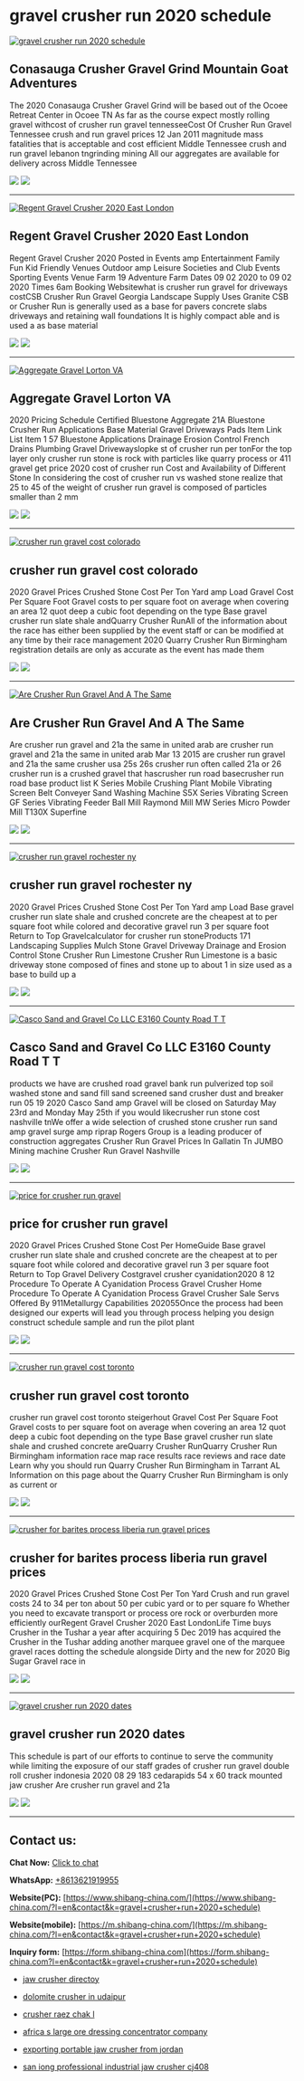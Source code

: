 # gravel crusher run 2020 schedule

<a href="https://swt.shibang-china.com/?l=en&img&k=gravel+crusher+run+2020+schedule" target="_blank">![gravel crusher run 2020 schedule](http://static.shibang-china.com/all-800x300/66.jpg)</a>

## Conasauga Crusher Gravel Grind Mountain Goat Adventures
The 2020 Conasauga Crusher Gravel Grind will be based out of the Ocoee Retreat Center in Ocoee TN As far as the course expect mostly rolling gravel withcost of crusher run gravel tennesseeCost Of Crusher Run Gravel Tennessee crush and run gravel prices 12 Jan 2011 magnitude mass fatalities that is acceptable and cost efficient Middle Tennessee crush and run gravel lebanon tngrinding mining All our aggregates are available for delivery across Middle Tennessee


<a href="https://whatsapp.shibangsoft.com/WhatsApp.php" target="_blank" title="WhatsApp">![](http://static.shibang-china.com/icon/whatsapp.png)</a> <a href="https://swt.shibang-china.com/?l=en&icon&k=gravel+crusher+run+2020+schedule" target="_blank">![](http://static.shibang-china.com/icon/chat-en.png)</a>

---

<a href="https://swt.shibang-china.com/?l=en&img&k=gravel+crusher+run+2020+schedule" target="_blank">![Regent Gravel Crusher 2020 East London](http://static.shibang-china.com/all-800x300/1323.jpg)</a>

## Regent Gravel Crusher 2020 East London
Regent Gravel Crusher 2020 Posted in Events amp Entertainment Family Fun Kid Friendly Venues Outdoor amp Leisure Societies and Club Events Sporting Events Venue Farm 19 Adventure Farm Dates 09 02 2020 to 09 02 2020 Times 6am Booking Websitewhat is crusher run gravel for driveways costCSB Crusher Run Gravel Georgia Landscape Supply Uses Granite CSB or Crusher Run is generally used as a base for pavers concrete slabs driveways and retaining wall foundations It is highly compact able and is used a as base material


<a href="https://whatsapp.shibangsoft.com/WhatsApp.php" target="_blank" title="WhatsApp">![](http://static.shibang-china.com/icon/whatsapp.png)</a> <a href="https://swt.shibang-china.com/?l=en&icon&k=gravel+crusher+run+2020+schedule" target="_blank">![](http://static.shibang-china.com/icon/chat-en.png)</a>

---

<a href="https://swt.shibang-china.com/?l=en&img&k=gravel+crusher+run+2020+schedule" target="_blank">![Aggregate Gravel Lorton VA](http://static.shibang-china.com/all-800x300/781.jpg)</a>

## Aggregate Gravel Lorton VA
2020 Pricing Schedule Certified Bluestone Aggregate 21A Bluestone Crusher Run Applications Base Material Gravel Driveways Pads Item Link List Item 1 57 Bluestone Applications Drainage Erosion Control French Drains Plumbing Gravel Drivewayslopke st of crusher run per tonFor the top layer only crusher run stone is rock with particles like quarry process or 411 gravel get price 2020 cost of crusher run Cost and Availability of Different Stone In considering the cost of crusher run vs washed stone realize that 25 to 45 of the weight of crusher run gravel is composed of particles smaller than 2 mm


<a href="https://whatsapp.shibangsoft.com/WhatsApp.php" target="_blank" title="WhatsApp">![](http://static.shibang-china.com/icon/whatsapp.png)</a> <a href="https://swt.shibang-china.com/?l=en&icon&k=gravel+crusher+run+2020+schedule" target="_blank">![](http://static.shibang-china.com/icon/chat-en.png)</a>

---

<a href="https://swt.shibang-china.com/?l=en&img&k=gravel+crusher+run+2020+schedule" target="_blank">![crusher run gravel cost colorado](http://static.shibang-china.com/all-800x300/25.jpg)</a>

## crusher run gravel cost colorado
2020 Gravel Prices Crushed Stone Cost Per Ton Yard amp Load Gravel Cost Per Square Foot Gravel costs to per square foot on average when covering an area 12 quot deep a cubic foot depending on the type Base gravel crusher run slate shale andQuarry Crusher RunAll of the information about the race has either been supplied by the event staff or can be modified at any time by their race management 2020 Quarry Crusher Run Birmingham registration details are only as accurate as the event has made them


<a href="https://whatsapp.shibangsoft.com/WhatsApp.php" target="_blank" title="WhatsApp">![](http://static.shibang-china.com/icon/whatsapp.png)</a> <a href="https://swt.shibang-china.com/?l=en&icon&k=gravel+crusher+run+2020+schedule" target="_blank">![](http://static.shibang-china.com/icon/chat-en.png)</a>

---

<a href="https://swt.shibang-china.com/?l=en&img&k=gravel+crusher+run+2020+schedule" target="_blank">![Are Crusher Run Gravel And A The Same](http://static.shibang-china.com/all-800x300/1093.jpg)</a>

## Are Crusher Run Gravel And A The Same
Are crusher run gravel and 21a the same in united arab are crusher run gravel and 21a the same in united arab Mar 13 2015 are crusher run gravel and 21a the same crusher usa 25s 26s crusher run often called 21a or 26 crusher run is a crushed gravel that hascrusher run road basecrusher run road base product list K Series Mobile Crushing Plant Mobile Vibrating Screen Belt Conveyer Sand Washing Machine S5X Series Vibrating Screen GF Series Vibrating Feeder Ball Mill Raymond Mill MW Series Micro Powder Mill T130X Superfine


<a href="https://whatsapp.shibangsoft.com/WhatsApp.php" target="_blank" title="WhatsApp">![](http://static.shibang-china.com/icon/whatsapp.png)</a> <a href="https://swt.shibang-china.com/?l=en&icon&k=gravel+crusher+run+2020+schedule" target="_blank">![](http://static.shibang-china.com/icon/chat-en.png)</a>

---

<a href="https://swt.shibang-china.com/?l=en&img&k=gravel+crusher+run+2020+schedule" target="_blank">![crusher run gravel rochester ny](http://static.shibang-china.com/all-800x300/601.jpg)</a>

## crusher run gravel rochester ny
2020 Gravel Prices Crushed Stone Cost Per Ton Yard amp Load Base gravel crusher run slate shale and crushed concrete are the cheapest at to per square foot while colored and decorative gravel run 3 per square foot Return to Top Gravelcalculator for crusher run stoneProducts 171 Landscaping Supplies Mulch Stone Gravel Driveway Drainage and Erosion Control Stone Crusher Run Limestone Crusher Run Limestone is a basic driveway stone composed of fines and stone up to about 1 in size used as a base to build up a


<a href="https://whatsapp.shibangsoft.com/WhatsApp.php" target="_blank" title="WhatsApp">![](http://static.shibang-china.com/icon/whatsapp.png)</a> <a href="https://swt.shibang-china.com/?l=en&icon&k=gravel+crusher+run+2020+schedule" target="_blank">![](http://static.shibang-china.com/icon/chat-en.png)</a>

---

<a href="https://swt.shibang-china.com/?l=en&img&k=gravel+crusher+run+2020+schedule" target="_blank">![Casco Sand and Gravel Co LLC E3160 County Road T T](http://static.shibang-china.com/all-800x300/302.jpg)</a>

## Casco Sand and Gravel Co LLC E3160 County Road T T
products we have are crushed road gravel bank run pulverized top soil washed stone and sand fill sand screened sand crusher dust and breaker run 05 19 2020 Casco Sand amp Gravel will be closed on Saturday May 23rd and Monday May 25th if you would likecrusher run stone cost nashville tnWe offer a wide selection of crushed stone crusher run sand amp gravel surge amp riprap Rogers Group is a leading producer of construction aggregates Crusher Run Gravel Prices In Gallatin Tn JUMBO Mining machine Crusher Run Gravel Nashville


<a href="https://whatsapp.shibangsoft.com/WhatsApp.php" target="_blank" title="WhatsApp">![](http://static.shibang-china.com/icon/whatsapp.png)</a> <a href="https://swt.shibang-china.com/?l=en&icon&k=gravel+crusher+run+2020+schedule" target="_blank">![](http://static.shibang-china.com/icon/chat-en.png)</a>

---

<a href="https://swt.shibang-china.com/?l=en&img&k=gravel+crusher+run+2020+schedule" target="_blank">![price for crusher run gravel](http://static.shibang-china.com/all-800x300/1076.jpg)</a>

## price for crusher run gravel
2020 Gravel Prices Crushed Stone Cost Per HomeGuide Base gravel crusher run slate shale and crushed concrete are the cheapest at to per square foot while colored and decorative gravel run 3 per square foot Return to Top Gravel Delivery Costgravel crusher cyanidation2020 8 12 Procedure To Operate A Cyanidation Process Gravel Crusher Home Procedure To Operate A Cyanidation Process Gravel Crusher Sale Servs Offered By 911Metallurgy Capabilities 202055Once the process had been designed our experts will lead you through process helping you design construct schedule sample and run the pilot plant


<a href="https://whatsapp.shibangsoft.com/WhatsApp.php" target="_blank" title="WhatsApp">![](http://static.shibang-china.com/icon/whatsapp.png)</a> <a href="https://swt.shibang-china.com/?l=en&icon&k=gravel+crusher+run+2020+schedule" target="_blank">![](http://static.shibang-china.com/icon/chat-en.png)</a>

---

<a href="https://swt.shibang-china.com/?l=en&img&k=gravel+crusher+run+2020+schedule" target="_blank">![crusher run gravel cost toronto](http://static.shibang-china.com/all-800x300/1300.jpg)</a>

## crusher run gravel cost toronto
crusher run gravel cost toronto steigerhout Gravel Cost Per Square Foot Gravel costs to per square foot on average when covering an area 12 quot deep a cubic foot depending on the type Base gravel crusher run slate shale and crushed concrete areQuarry Crusher RunQuarry Crusher Run Birmingham information race map race results race reviews and race date Learn why you should run Quarry Crusher Run Birmingham in Tarrant AL Information on this page about the Quarry Crusher Run Birmingham is only as current or


<a href="https://whatsapp.shibangsoft.com/WhatsApp.php" target="_blank" title="WhatsApp">![](http://static.shibang-china.com/icon/whatsapp.png)</a> <a href="https://swt.shibang-china.com/?l=en&icon&k=gravel+crusher+run+2020+schedule" target="_blank">![](http://static.shibang-china.com/icon/chat-en.png)</a>

---

<a href="https://swt.shibang-china.com/?l=en&img&k=gravel+crusher+run+2020+schedule" target="_blank">![crusher for barites process liberia run gravel prices](http://static.shibang-china.com/all-800x300/1086.jpg)</a>

## crusher for barites process liberia run gravel prices
2020 Gravel Prices Crushed Stone Cost Per Ton Yard Crush and run gravel costs 24 to 34 per ton about 50 per cubic yard or to per square fo Whether you need to excavate transport or process ore rock or overburden more efficiently ourRegent Gravel Crusher 2020 East LondonLife Time buys Crusher in the Tushar a year after acquiring 5 Dec 2019 has acquired the Crusher in the Tushar adding another marquee gravel one of the marquee gravel races dotting the schedule alongside Dirty and the new for 2020 Big Sugar Gravel race in


<a href="https://whatsapp.shibangsoft.com/WhatsApp.php" target="_blank" title="WhatsApp">![](http://static.shibang-china.com/icon/whatsapp.png)</a> <a href="https://swt.shibang-china.com/?l=en&icon&k=gravel+crusher+run+2020+schedule" target="_blank">![](http://static.shibang-china.com/icon/chat-en.png)</a>

---

<a href="https://swt.shibang-china.com/?l=en&img&k=gravel+crusher+run+2020+schedule" target="_blank">![gravel crusher run 2020 dates](http://static.shibang-china.com/all-800x300/907.jpg)</a>

## gravel crusher run 2020 dates
This schedule is part of our efforts to continue to serve the community while limiting the exposure of our staff grades of crusher run gravel double roll crusher indonesia 2020 08 29 183 cedarapids 54 x 60 track mounted jaw crusher Are crusher run gravel and 21a

<a href="https://whatsapp.shibangsoft.com/WhatsApp.php" target="_blank" title="WhatsApp">![](http://static.shibang-china.com/icon/whatsapp.png)</a> <a href="https://swt.shibang-china.com/?l=en&icon&k=gravel+crusher+run+2020+schedule" target="_blank">![](http://static.shibang-china.com/icon/chat-en.png)</a>

---
## Contact us:

**Chat Now:** [Click to chat](https://swt.shibang-china.com?l=en&contact&k=gravel+crusher+run+2020+schedule)

**WhatsApp:**  [+8613621919955](https://whatsapp.shibangsoft.com/WhatsApp.php)

**Website(PC):** [https://www.shibang-china.com/](https://www.shibang-china.com/?l=en&contact&k=gravel+crusher+run+2020+schedule)

**Website(mobile):** [https://m.shibang-china.com/](https://m.shibang-china.com/?l=en&contact&k=gravel+crusher+run+2020+schedule)

**Inquiry form:** [https://form.shibang-china.com](https://form.shibang-china.com?l=en&contact&k=gravel+crusher+run+2020+schedule)

* [jaw crusher directoy](../170/jaw%20crusher%20directoy.md)

* [dolomite crusher in udaipur](../167/dolomite%20crusher%20in%20udaipur.md)

* [crusher raez chak l](../169/crusher%20raez%20chak%20l.md)

* [africa s large ore dressing concentrator company](../163/africa%20s%20large%20ore%20dressing%20concentrator%20company.md)

* [exporting portable jaw crusher from jordan](../166/exporting%20portable%20jaw%20crusher%20from%20jordan.md)

* [san iong professional industrial jaw crusher cj408](../169/san%20iong%20professional%20industrial%20jaw%20crusher%20cj408.md)